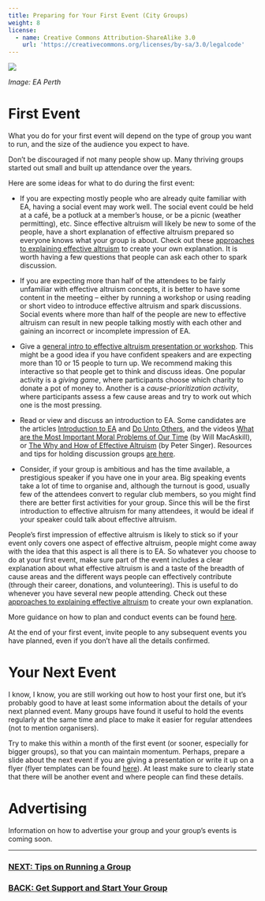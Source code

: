 ```yaml
---
title: Preparing for Your First Event (City Groups)
weight: 8
license:
  - name: Creative Commons Attribution-ShareAlike 3.0
    url: 'https://creativecommons.org/licenses/by-sa/3.0/legalcode'
---
```

<p class="large_image_wrapper">
<img src="/img/startperth1.png" />
</p>

_Image: EA Perth_

# First Event
What you do for your first event will depend on the type of group you want to run, and the size of the audience you expect to have.

Don’t be discouraged if not many people show up. Many thriving groups started out small and built up attendance over the years.

Here are some ideas for what to do during the first event:

* If you are expecting mostly people who are already quite familiar with EA, having a social event may work well. The social event could be held at a café, be a potluck at a member’s house, or be a picnic (weather permitting), etc. Since effective altruism will likely be new to some of the people, have a short explanation of effective altruism prepared so everyone knows what your group is about. Check out these <a target="_blank" href="/learn/communicate-ea/">approaches to explaining effective altruism</a> to create your own explanation. It is worth having a few questions that people can ask each other to spark discussion.

* If you are expecting more than half of the attendees to be fairly unfamiliar with effective altruism concepts, it is better to have some content in the meeting – either by running a workshop or using reading or short video to introduce effective altruism and spark discussions. Social events where more than half of the people are new to effective altruism can result in new people talking mostly with each other and gaining an incorrect or incomplete impression of EA.

* Give a <a target="_blank" href="/events/intro/">general intro to effective altruism presentation or workshop</a>. This might be a good idea if you have confident speakers and are expecting more than 10 or 15 people to turn up. We recommend making this interactive so that people get to think and discuss ideas. One popular activity is a _giving game_, where participants choose which charity to donate a pot of money to. Another is a _cause-prioritization activity_, where participants assess a few cause areas and try to work out which one is the most pressing.

* Read or view and discuss an introduction to EA. Some candidates are the articles <a target="_blank" href=https://www.effectivealtruism.org/articles/introduction-to-effective-altruism/>Introduction to EA</a> and <a target="_blank" href="https://www.effectivealtruism.org/articles/efficient-charity-do-unto-others/">Do Unto Others</a>, and the videos <a target="_blank" href="https://www.ted.com/talks/will_macaskill_how_can_we_do_the_most_good_for_the_world">What are the Most Important Moral Problems of Our Time</a> (by Will MacAskill), or <a target="_blank" href="https://www.ted.com/talks/peter_singer_the_why_and_how_of_effective_altruism">The Why and How of Effective Altruism</a> (by Peter Singer). Resources and tips for holding discussion groups <a target="_blank" href="/events/discussion/">are here</a>.

* Consider, if your group is ambitious and has the time available, a prestigious speaker if you have one in your area. Big speaking events take a lot of time to organise and, although the turnout is good, usually few of the attendees convert to regular club members, so you might find there are better first activities for your group. Since this will be the first introduction to effective altruism for many attendees, it would be ideal if your speaker could talk about effective altruism. 

People’s first impression of effective altruism is likely to stick so if your event only covers one aspect of effective altruism, people might come away with the idea that this aspect is all there is to EA. So whatever you choose to do at your first event, make sure part of the event includes a clear explanation about what effective altruism is and a taste of the breadth of cause areas and the different ways people can effectively contribute (through their career, donations, and volunteering). This is useful to do whenever you have several new people attending. Check out these <a target="_blank" href="/learn/articles/what-to-say/">approaches to explaining effective altruism</a> to create your own explanation. 

More guidance on how to plan and conduct events can be found <a target="_blank" href="/events/">here</a>. 


At the end of your first event, invite people to any subsequent events you have planned, even if you don’t have all the details confirmed. 

 
# Your Next Event
I know, I know, you are still working out how to host your first one, but it’s probably good to have at least some information about the details of your next planned event. Many groups have found it useful to hold the events regularly at the same time and place to make it easier for regular attendees (not to mention organisers).  

Try to make this within a month of the first event (or sooner, especially for bigger groups), so that you can maintain momentum. Perhaps, prepare a slide about the next event if you are giving a presentation or write it up on a flyer (flyer templates can be found <a target=
"_blank" href="/graphics/editable-graphics/">here</a>). At least make sure to clearly state that there will be another event and where people can find these details. 


# Advertising

Information on how to advertise your group and your group’s events is coming soon.

<hr>

### [NEXT: Tips on Running a Group](/tips/)

### [BACK: Get Support and Start Your Group](/start/support/)
